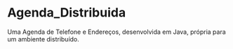# Agenda_Distribuida
Uma Agenda de Telefone e Endereços, desenvolvida em Java, própria para um ambiente distribuído.
